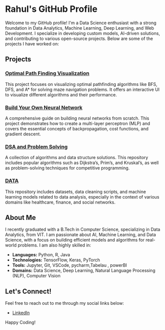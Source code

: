 # Rahul's GitHub Profile

Welcome to my GitHub profile! I'm a Data Science enthusiast with a strong foundation in Data Analytics, Machine Learning, Deep Learning, and Web Development. I specialize in developing custom models, AI-driven solutions, and contributing to various open-source projects. Below are some of the projects I have worked on:

## Projects

### [Optimal Path Finding Visualization](https://github.com/Rahul20037237/Optimial_path_finding_viz)
This project focuses on visualizing optimal pathfinding algorithms like BFS, DFS, and A* for solving maze navigation problems. It offers an interactive UI to visualize different algorithms and their performance.

### [Build Your Own Neural Network](https://github.com/Rahul20037237/Build_your_own_NN)
A comprehensive guide on building neural networks from scratch. This project demonstrates how to create a multi-layer perceptron (MLP) and covers the essential concepts of backpropagation, cost functions, and gradient descent.

### [DSA and Problem Solving](https://github.com/Rahul20037237/DSA_and_problem_solving)
A collection of algorithms and data structure solutions. This repository includes popular algorithms such as Dijkstra’s, Prim’s, and Kruskal’s, as well as problem-solving techniques for competitive programming.

### [DATA](https://github.com/Rahul20037237/DATA)
This repository includes datasets, data cleaning scripts, and machine learning models related to data analysis, especially in the context of various domains like healthcare, finance, and social networks.

## About Me

I recently graduated with a B.Tech in Computer Science, specializing in Data Analytics, from VIT. I am passionate about AI, Machine Learning, and Data Science, with a focus on building efficient models and algorithms for real-world problems. I am also highly skilled in:

- **Languages:** Python, R, Java
- **Technologies:** TensorFlow, Keras, PyTorch
- **Tools:** Jupyter, Git, VSCode, pycharm,Tabelau , powerBI
- **Domains:** Data Science, Deep Learning, Natural Language Processing (NLP), Computer Vision

## Let's Connect!

Feel free to reach out to me through my social links below:
- [LinkedIn](https://www.linkedin.com/in/)

Happy Coding!
